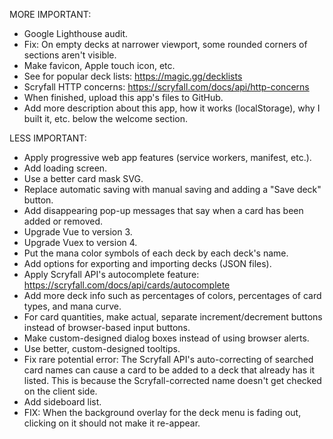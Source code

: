 MORE IMPORTANT:

- Google Lighthouse audit.
- Fix: On empty decks at narrower viewport, some rounded corners of sections aren't visible.
- Make favicon, Apple touch icon, etc.
- See for popular deck lists: https://magic.gg/decklists
- Scryfall HTTP concerns: https://scryfall.com/docs/api/http-concerns
- When finished, upload this app's files to GitHub.
- Add more description about this app, how it works (localStorage), why I built it, etc. below the welcome section.

LESS IMPORTANT:

- Apply progressive web app features (service workers, manifest, etc.).
- Add loading screen.
- Use a better card mask SVG.
- Replace automatic saving with manual saving and adding a "Save deck" button.
- Add disappearing pop-up messages that say when a card has been added or removed.
- Upgrade Vue to version 3.
- Upgrade Vuex to version 4.
- Put the mana color symbols of each deck by each deck's name.
- Add options for exporting and importing decks (JSON files).
- Apply Scryfall API's autocomplete feature: https://scryfall.com/docs/api/cards/autocomplete
- Add more deck info such as percentages of colors, percentages of card types, and mana curve.
- For card quantities, make actual, separate increment/decrement buttons instead of browser-based input buttons.
- Make custom-designed dialog boxes instead of using browser alerts.
- Use better, custom-designed tooltips.
- Fix rare potential error: The Scryfall API's auto-correcting of searched card names can cause a card to be added to a deck that already has it listed. This is because the Scryfall-corrected name doesn't get checked on the client side.
- Add sideboard list.
- FIX: When the background overlay for the deck menu is fading out, clicking on it should not make it re-appear.
